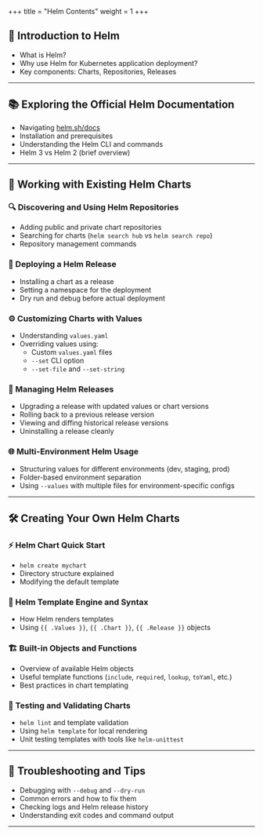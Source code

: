 +++
title = "Helm Contents"
weight = 1
+++

## 📌 Introduction to Helm

- What is Helm?
- Why use Helm for Kubernetes application deployment?
- Key components: Charts, Repositories, Releases

---

## 📚 Exploring the Official Helm Documentation

- Navigating [helm.sh/docs](https://helm.sh/docs/)
- Installation and prerequisites
- Understanding the Helm CLI and commands
- Helm 3 vs Helm 2 (brief overview)

---

## 🧩 Working with Existing Helm Charts

### 🔍 Discovering and Using Helm Repositories

- Adding public and private chart repositories
- Searching for charts (`helm search hub` vs `helm search repo`)
- Repository management commands

### 🚀 Deploying a Helm Release

- Installing a chart as a release
- Setting a namespace for the deployment
- Dry run and debug before actual deployment

### ⚙️ Customizing Charts with Values

- Understanding `values.yaml`
- Overriding values using:
  - Custom `values.yaml` files
  - `--set` CLI option
  - `--set-file` and `--set-string`

### 🔁 Managing Helm Releases

- Upgrading a release with updated values or chart versions
- Rolling back to a previous release version
- Viewing and diffing historical release versions
- Uninstalling a release cleanly

### 🌐 Multi-Environment Helm Usage

- Structuring values for different environments (dev, staging, prod)
- Folder-based environment separation
- Using `--values` with multiple files for environment-specific configs

---

## 🛠️ Creating Your Own Helm Charts

### ⚡ Helm Chart Quick Start

- `helm create mychart`
- Directory structure explained
- Modifying the default template

### 🧬 Helm Template Engine and Syntax

- How Helm renders templates
- Using `{{ .Values }}`, `{{ .Chart }}`, `{{ .Release }}` objects

### 🏗 Built-in Objects and Functions

- Overview of available Helm objects
- Useful template functions (`include`, `required`, `lookup`, `toYaml`, etc.)
- Best practices in chart templating

### 🧪 Testing and Validating Charts

- `helm lint` and template validation
- Using `helm template` for local rendering
- Unit testing templates with tools like `helm-unittest`

---

## 🧰 Troubleshooting and Tips

- Debugging with `--debug` and `--dry-run`
- Common errors and how to fix them
- Checking logs and Helm release history
- Understanding exit codes and command output

---

